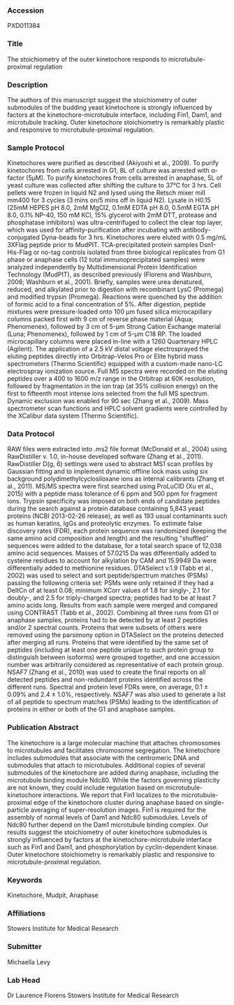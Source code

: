 ### Accession
PXD011384

### Title
The stoichiometry of the outer kinetochore responds to microtubule-proximal regulation

### Description
The authors of this manuscript suggest the stoichiometry of outer submodules of the budding yeast kinetochore is strongly influenced by factors at the kinetochore-microtubule interface, including Fin1, Dam1, and microtubule tracking. Outer kinetochore stoichiometry is remarkably plastic and responsive to microtubule-proximal regulation.

### Sample Protocol
Kinetochores were purified as described (Akiyoshi et al., 2009). To purify kinetochores from cells arrested in G1, 8L of culture was arrested with α-factor (5µM). To purify kinetochores from cells arrested in anaphase, 5L of yeast culture was collected after shifting the culture to 37°C for 3 hrs. Cell pellets were frozen in liquid N2 and lysed using the Retsch mixer mill mm400 for 3 cycles (3 mins on/5 mins off in liquid N2). Lysate in H0.15 (25mM HEPES pH 8.0, 2mM MgCl2, 0.1mM EDTA pH 8.0, 0.5mM EGTA pH 8.0, 0.1% NP-40, 150 mM KCl, 15% glycerol with 2mM DTT, protease and phosphatase inhibitors) was ultra-centrifuged to collect the clear top layer, which was used for affinity-purification after incubating with antibody-conjugated Dyna-beads for 3 hrs. Kinetochores were eluted with 0.5 mg/mL 3XFlag peptide prior to MudPIT. TCA-precipitated protein samples Dsn1-His-Flag or no-tag controls isolated from three biological replicates from G1 phase or anaphase cells (12 total immunoprecipitated samples) were analyzed independently by Multidimensional Protein Identification Technology (MudPIT), as described previously (Florens and Washburn, 2006; Washburn et al., 2001). Briefly, samples were urea denatured, reduced, and alkylated prior to digestion with recombinant LysC (Promega) and modified trypsin (Promega).  Reactions were quenched by the addition of formic acid to a final concentration of 5%. After digestion, peptide mixtures were pressure-loaded onto 100 µm fused silica microcapillary columns packed first with 9 cm of reverse phase material (Aqua; Phenomenex), followed by 3 cm of 5-μm Strong Cation Exchange material (Luna; Phenomenex), followed by 1 cm of 5-μm C18 RP. The loaded microcapillary columns were placed in-line with a 1260 Quartenary HPLC (Agilent). The application of a 2.5 kV distal voltage electrosprayed the eluting peptides directly into Orbitrap-Velos Pro or Elite hybrid mass spectrometers (Thermo Scientific) equipped with a custom-made nano-LC electrospray ionization source. Full MS spectra were recorded on the eluting peptides over a 400 to 1600 m/z range in the Orbitrap at 60K resolution, followed by fragmentation in the ion trap (at 35% collision energy) on the first to fifteenth most intense ions selected from the full MS spectrum. Dynamic exclusion was enabled for 90 sec (Zhang et al., 2009). Mass spectrometer scan functions and HPLC solvent gradients were controlled by the XCalibur data system (Thermo Scientific).

### Data Protocol
RAW files were extracted into .ms2 file format (McDonald et al., 2004) using RawDistiller v. 1.0, in-house developed software (Zhang et al., 2011). RawDistiller D(g, 6) settings were used to abstract MS1 scan profiles by Gaussian fitting and to implement dynamic offline lock mass using six background polydimethylcyclosiloxane ions as internal calibrants (Zhang et al., 2011). MS/MS spectra were first searched using ProLuCID (Xu et al., 2015) with a peptide mass tolerance of 6 ppm and 500 ppm for fragment ions. Trypsin specificity was imposed on both ends of candidate peptides during the search against a protein database containing 5,843 yeast proteins (NCBI 2013-02-26 release), as well as 193 usual contaminants such as human keratins, IgGs and proteolytic enzymes. To estimate false discovery rates (FDR), each protein sequence was randomized (keeping the same amino acid composition and length) and the resulting "shuffled" sequences were added to the database, for a total search space of 12,038 amino acid sequences. Masses of 57.0215 Da was differentially added to cysteine residues to account for alkylation by CAM and 15.9949 Da were differentially added to methionine residues. DTASelect v.1.9 (Tabb et al., 2002) was used to select and sort peptide/spectrum matches (PSMs) passing the following criteria set: PSMs were only retained if they had a DeltCn of at least 0.08; minimum XCorr values of 1.8 for singly-, 2.1 for doubly-, and 2.5 for triply-charged spectra; peptides had to be at least 7 amino acids long.  Results from each sample were merged and compared using CONTRAST (Tabb et al., 2002). Combining all three runs from G1 or anaphase samples, proteins had to be detected by at least 2 peptides and/or 2 spectral counts. Proteins that were subsets of others were removed using the parsimony option in DTASelect on the proteins detected after merging all runs. Proteins that were identified by the same set of peptides (including at least one peptide unique to such protein group to distinguish between isoforms) were grouped together, and one accession number was arbitrarily considered as representative of each protein group.  NSAF7 (Zhang et al., 2010) was used to create the final reports on all detected peptides and non-redundant proteins identified across the different runs. Spectral and protein level FDRs were, on average, 0.1 ± 0.09% and 2.4 ± 1.0%, respectively. NSAF7 was also used to generate a list of all peptide to spectrum matches (PSMs) leading to the identification of proteins in either or both of the G1 and anaphase samples.

### Publication Abstract
The kinetochore is a large molecular machine that attaches chromosomes to microtubules and facilitates chromosome segregation. The kinetochore includes submodules that associate with the centromeric DNA and submodules that attach to microtubules. Additional copies of several submodules of the kinetochore are added during anaphase, including the microtubule binding module Ndc80. While the factors governing plasticity are not known, they could include regulation based on microtubule-kinetochore interactions. We report that Fin1 localizes to the microtubule-proximal edge of the kinetochore cluster during anaphase based on single-particle averaging of super-resolution images. Fin1 is required for the assembly of normal levels of Dam1 and Ndc80 submodules. Levels of Ndc80 further depend on the Dam1 microtubule binding complex. Our results suggest the stoichiometry of outer kinetochore submodules is strongly influenced by factors at the kinetochore-microtubule interface such as Fin1 and Dam1, and phosphorylation by cyclin-dependent kinase. Outer kinetochore stoichiometry is remarkably plastic and responsive to microtubule-proximal regulation.

### Keywords
Kinetochore, Mudpit, Anaphase

### Affiliations
Stowers Institute for Medical Research

### Submitter
Michaella Levy

### Lab Head
Dr Laurence Florens
Stowers Institute for Medical Research


